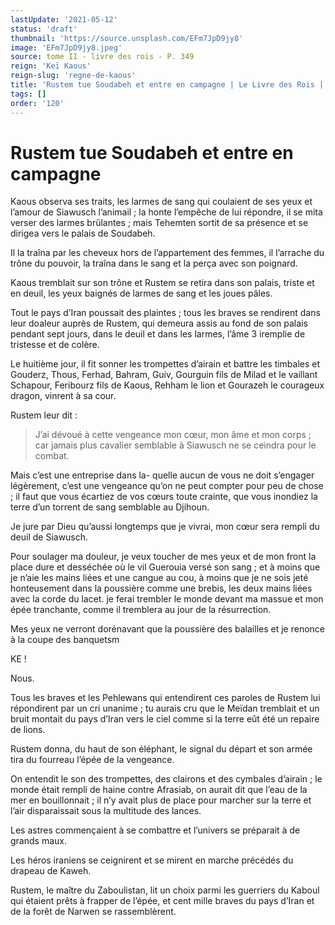 ```yaml
---
lastUpdate: '2021-05-12'
status: 'draft'
thumbnail: 'https://source.unsplash.com/EFm7JpD9jy8'
image: 'EFm7JpD9jy8.jpeg'
source: tome II - livre des rois - P. 349
reign: 'Keï Kaous'
reign-slug: 'regne-de-kaous'
title: 'Rustem tue Soudabeh et entre en campagne | Le Livre des Rois | Shâhnâmeh'
tags: []
order: '120'
---
```


# Rustem tue Soudabeh et entre en campagne

Kaous observa ses traits, les larmes de sang qui coulaient de ses yeux et l’amour de Siawusch l’animail ; la honte l’empêche de lui répondre, il se mita verser des larmes brûlantes ; mais Tehemten sortit de sa présence et se dirigea vers le palais de Soudabeh.

Il la traîna par les cheveux hors de l’appartement des femmes, il l’arrache du trône du pouvoir, la traîna dans le sang et la perça avec son poignard.

Kaous tremblait sur son trône et Rustem se retira dans son palais, triste et en deuil, les yeux baignés de larmes de sang et les joues pâles.

Tout le pays d’Iran poussait des plaintes ; tous les braves se rendirent dans leur doaleur auprès de Rustem, qui demeura assis au fond de son palais pendant sept jours, dans le deuil et dans les larmes, l’âme
3
iremplie de tristesse et de colère.

Le huitième jour, il fit sonner les trompettes d’airain et battre les timbales et Gouderz, Thous, Ferhad, Bahram, Guiv, Gourguin fils de Milad et le vaillant Schapour, Feribourz fils de Kaous, Rehham le lion et Gourazeh le courageux dragon, vinrent à sa cour.

Rustem leur dit :

> J’ai dévoué à cette vengeance mon cœur, mon âme et mon corps ; car jamais plus cavalier semblable à Siawusch ne se ceindra pour le combat.

Mais c’est une entreprise dans la- quelle aucun de vous ne doit s’engager légèrement, c’est une vengeance qu’on ne peut compter pour peu de chose ; il faut que vous écartiez de vos cœurs toute crainte, que vous inondiez la terre d’un torrent de sang semblable au Djihoun.

Je jure par Dieu qu’aussi longtemps que je vivrai, mon cœur sera rempli du deuil de Siawusch.

Pour soulager ma douleur, je veux toucher de mes yeux et de mon front la place dure et desséchée où le vil Guerouia versé son sang ; et à moins que je n’aie les mains liées et une cangue au cou, à moins que je ne sois jeté honteusement dans la poussière comme une brebis, les deux mains liées avec la corde du lacet. je ferai trembler le monde devant ma massue et mon épée tranchante, comme il tremblera au jour de la résurrection.

Mes yeux ne verront dorénavant que la poussière des balailles et je renonce à la coupe des banquetsm

KE !

Nous.

Tous les braves et les Pehlewans qui entendirent ces paroles de Rustem lui répondirent par un cri unanime ; tu aurais cru que le Meïdan tremblait et un bruit montait du pays d’Iran vers le ciel comme si la terre eût été un repaire de lions.

Rustem donna, du haut de son éléphant, le signal du départ et son armée tira du fourreau l’épée de la vengeance.

On entendit le son des trompettes, des clairons et des cymbales d’airain ; le monde était rempli de haine contre Afrasiab, on aurait dit que l’eau de la mer en bouillonnait ; il n’y avait plus de place pour marcher sur la terre et l’air disparaissait sous la multitude des lances.

Les astres commençaient à se combattre et l’univers se préparait à de grands maux.

Les héros iraniens se ceignirent et se mirent en marche précédés du drapeau de Kaweh.

Rustem, le maître du Zaboulistan, lit un choix parmi les guerriers du Kaboul qui étaient prêts à frapper de l’épée, et cent mille braves du pays d’Iran et de la forêt de Narwen se rassemblèrent.
